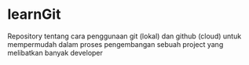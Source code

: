 # learnGit
Repository tentang cara penggunaan git (lokal) dan github (cloud) untuk mempermudah dalam proses pengembangan sebuah project yang melibatkan banyak developer
